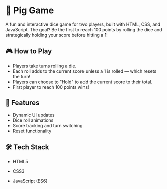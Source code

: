 # 🐷 Pig Game

A fun and interactive dice game for two players, built with HTML, CSS, and JavaScript. The goal? Be the first to reach 100 points by rolling the dice and strategically holding your score before hitting a 1!

## 🎮 How to Play

- Players take turns rolling a die.
- Each roll adds to the current score unless a 1 is rolled — which resets the turn!
- Players can choose to "Hold" to add the current score to their total.
- First player to reach 100 points wins!

## 🚀 Features

- Dynamic UI updates
- Dice roll animations
- Score tracking and turn switching
- Reset functionality

## 🛠️ Tech Stack

- HTML5
- CSS3
- JavaScript (ES6)

  ```

  ```
